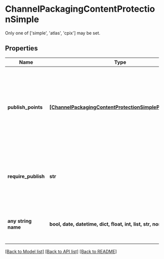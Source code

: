 # ChannelPackagingContentProtectionSimple

Only one of ['simple', 'atlas', 'cpix'] may be set.

## Properties
Name | Type | Description | Notes
------------ | ------------- | ------------- | -------------
**publish_points** | [**[ChannelPackagingContentProtectionSimplePublishPoints]**](ChannelPackagingContentProtectionSimplePublishPoints.md) | Pub points where keys should be published. If multiple are specified, only one needs to succeed to consider the key successfully published. | [optional] 
**require_publish** | **str** | Indicates which publish points must succeed for segment publishing to use the keys. | [optional] 
**any string name** | **bool, date, datetime, dict, float, int, list, str, none_type** | any string name can be used but the value must be the correct type | [optional]

[[Back to Model list]](../README.md#documentation-for-models) [[Back to API list]](../README.md#documentation-for-api-endpoints) [[Back to README]](../README.md)


